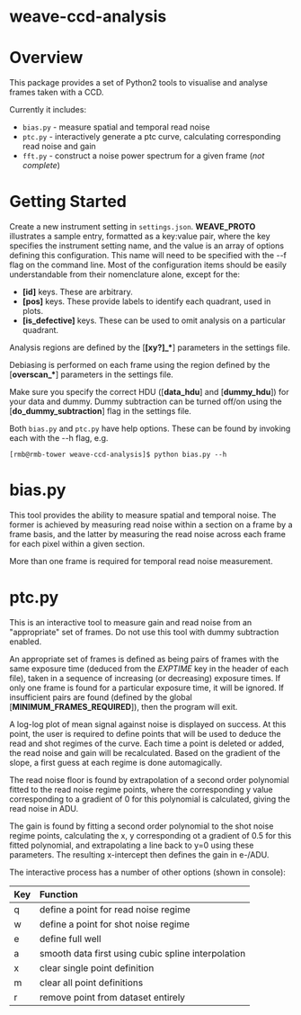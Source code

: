 weave-ccd-analysis
=============

# Overview

This package provides a set of Python2 tools to visualise and analyse frames taken with a CCD. 

Currently it includes:

* `bias.py` - measure spatial and temporal read noise
* `ptc.py` - interactively generate a ptc curve, calculating corresponding read noise and gain
* `fft.py` - construct a noise power spectrum for a given frame (*not complete*)

# Getting Started

Create a new instrument setting in `settings.json`. **WEAVE_PROTO** illustrates a sample entry, 
formatted as a key:value pair, where the key specifies the instrument setting name, and the value 
is an array of options defining this configuration. This name will need to be specified with the --f 
flag on the command line. Most of the configuration items should be easily understandable from their 
nomenclature alone, except for the:

* **[id]** keys. These are arbitrary.
* **[pos]** keys. These provide labels to identify each quadrant, used in plots.
* **[is\_defective]** keys. These can be used to omit analysis on a particular quadrant. 

Analysis regions are defined by the [**[xy?]\_\***] parameters in the settings file.

Debiasing is performed on each frame using the region defined by the [**overscan\_\***] 
parameters in the settings file.

Make sure you specify the correct HDU ([**data\_hdu**] and [**dummy\_hdu**]) for your data and dummy. 
Dummy subtraction can be turned off/on using the [**do\_dummy\_subtraction**] flag in the settings 
file.

Both `bias.py` and `ptc.py` have help options. These can be found by invoking each 
with the --h flag, e.g.

`[rmb@rmb-tower weave-ccd-analysis]$ python bias.py --h`

# bias.py

This tool provides the ability to measure spatial and temporal noise. The former is achieved by 
measuring read noise within a section on a frame by a frame basis, and the latter by measuring 
the read noise across each frame for each pixel within a given section.

More than one frame is required for temporal read noise measurement.

# ptc.py

This is an interactive tool to measure gain and read noise from an "appropriate" set of frames. Do not 
use this tool with dummy subtraction enabled.

An appropriate set of frames is defined as being pairs of frames with the same exposure time (deduced 
from the *EXPTIME* key in the header of each file), taken in a sequence of increasing (or decreasing) 
exposure times. If only one frame is found for a particular exposure time, it will be ignored. If insufficient 
pairs are found (defined by the global [**MINIMUM\_FRAMES\_REQUIRED**]), then the program will exit.

A log-log plot of mean signal against noise is displayed on success. At this point, the user is required 
to define points that will be used to deduce the read and shot regimes of the curve. Each time a point is 
deleted or added, the read noise and gain will be recalculated. Based on the gradient of the slope, a first 
guess at each regime is done automagically.

The read noise floor is found by extrapolation of a second order polynomial fitted to the read noise regime 
points, where the corresponding y value corresponding to a gradient of 0 for this polynomial is calculated, 
giving the read noise in ADU.

The gain is found by fitting a second order polynomial to the shot noise regime points, calculating the x, y 
corresponding ot a gradient of 0.5 for this fitted polynomial, and extrapolating a line back to y=0 
using these parameters. The resulting x-intercept then defines the gain in e-/ADU.

The interactive process has a number of other options (shown in console):

| Key            | Function                                           | 
| :------------- | :------------------------------------------------- |
| q              | define a point for read noise regime               |
| w              | define a point for shot noise regime               |
| e              | define full well                                   |
| a              | smooth data first using cubic spline interpolation |
| x              | clear single point definition                      |
| m              | clear all point definitions                        |
| r              | remove point from dataset entirely                 |








